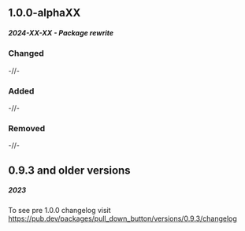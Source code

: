 ## 1.0.0-alphaXX

##### 2024-XX-XX - Package rewrite

### Changed

-//-

### Added

-//-

### Removed

-//-

## 0.9.3 and older versions

##### 2023 

To see pre 1.0.0 changelog visit https://pub.dev/packages/pull_down_button/versions/0.9.3/changelog